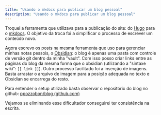 ```yaml
---
title: "Usando o mkdocs para publicar um blog pessoal"
description: "Usando o mkdocs para publicar um blog pessoal"
---
```


Troquei a ferramenta que utilizava para a publicação do site: do [Hugo](https://gohugo.io/) para o [mkdocs](https://www.mkdocs.org/). O objetivo da troca foi a simplificar o processo de escrever um conteúdo novo.

Agora escrevo os posts na mesma ferramenta que uso para gerenciar minhas notas pessois, o [Obsidian]([Obsidian](https://obsidian.md/)): o blog é apenas uma pasta com controle de versão git dentro da minha "vault". Com isso posso criar links entre as páginas do blog da mesma forma que o obsidian (utilizando a "sintaxe wiki": `[[ link ]]`). Outro processo facilitado foi a inserção de imagens. Basta arrastar o arquivo de imagem para a posição adequada no texto e Obsidian se encarrega do resto.

Para entender o setup utilizado basta observar o repositório do blog no github: [ppozzobon/blog (github.com)](https://github.com/ppozzobon/blog)

Vejamos se eliminando esse dificultador conseguirei ter consistência na escrita.
